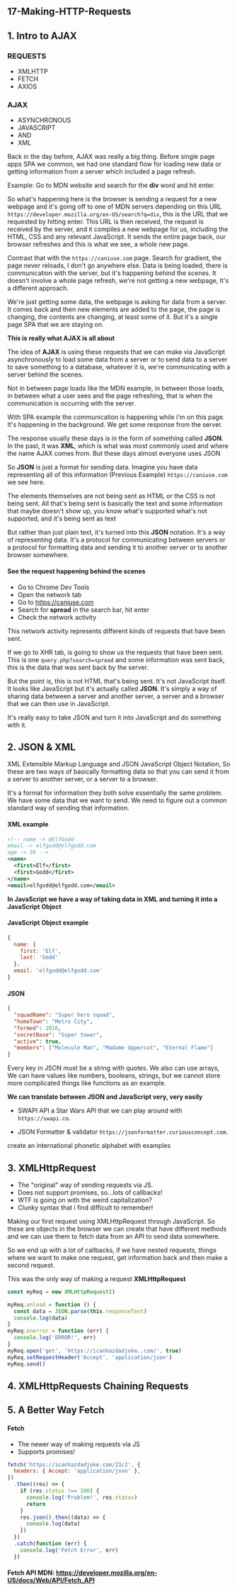 ## 17-Making-HTTP-Requests

## 1. Intro to AJAX

### REQUESTS

- XMLHTTP
- FETCH
- AXIOS

### AJAX

- ASYNCHRONOUS
- JAVASCRIPT
- AND
- XML

Back in the day before, AJAX was really a big thing. Before single page apps SPA we common, we had one standard flow for loading new data or getting information from a server which included a page refresh.

Example: Go to MDN website and search for the **div** word and hit enter.

So what's happening here is the browser is sending a request for a new webpage and it's going off to one of MDN servers depending on this URL `https://developer.mozilla.org/en-US/search?q=div`, this is the URL that we requested by hitting enter. This URL is then received, the request is received by the server, and it compiles a new webpage for us, including the HTML, CSS and any relevant JavaScript. It sends the entire page back, our browser refreshes and this is what we see, a whole new page.

Contrast that with the `https://caniuse.com` page. Search for gradient, the page never reloads, I don't go anywhere else. Data is being loaded, there is communication with the server, but it's happening behind the scenes. It doesn't involve a whole page refresh, we're not getting a new webpage, It's a different approach.

We're just getting some data, the webpage is asking for data from a server. It comes back and then new elements are added to the page, the page is changing, the contents are changing, at least some of it. But it's a single page SPA that we are staying on.

**This is really what AJAX is all about**

The idea of **AJAX** is using these requests that we can make via JavaScript asynchronously to load some data from a server or to send data to a server to save something to a database, whatever it is, we're communicating with a server behind the scenes.

Not in between page loads like the MDN example, in between those loads, in between what a user sees and the page refreshing, that is when the communication is occurring with the server.

With SPA example the communication is happening while i'm on this page. It's happening in the background. We get some response from the server.

The response usually these days is in the form of something called **JSON**. In the past, it was **XML**, which is what was most commonly used and where the name AJAX comes from. But these days almost everyone uses JSON

So **JSON** is just a format for sending data. Imagine you have data representing all of this information (Previous Example) `https://caniuse.com` we see here.

The elements themselves are not being sent as HTML or the CSS is not being sent. All that's being sent is basically the text and some information that maybe doesn't show up, you know what's supported what's not supported, and it's being sent as text

But rather than just plain text, it's turned into this **JSON** notation. It's a way of representing data. It's a protocol for communicating between servers or a protocol for formatting data and sending it to another server or to another browser somewhere.

#### See the request happening behind the scenes

- Go to Chrome Dev Tools
- Open the network tab
- Go to https://caniuse.com
- Search for **spread** in the search bar, hit enter
- Check the network activity

This network activity represents different kinds of requests that have been sent.

If we go to XHR tab, is going to show us the requests that have been sent. This is one `query.php?search=spread` and some information was sent back, this is the data that was sent back by the server.

But the point is, this is not HTML that's being sent. It's not JavaScript itself. It looks like JavaScript but it's actually called **JSON**. It's simply a way of sharing data between a server and another server, a server and a browser that we can then use in JavaScript.

It's really easy to take JSON and turn it into JavaScript and do something with it.

## 2. JSON & XML

XML Extensible Markup Language and JSON JavaScript Object Notation, So these are two ways of basically formatting data so that you can send it from a server to another server, or a server to a browser.

It's a format for information they both solve essentially the same problem. We have some data that we want to send. We need to figure out a common standard way of sending that information.

#### XML example

```xml
<!-- name -> @ElfGodd
email -> elfgodd@elfgodd.com
age -> 36 -->
<name>
  <first>Elf</first>
  <first>Godd</first>
</name>
<email>elfgodd@elfgodd.com</email>
```

**In JavaScript we have a way of taking data in XML and turning it into a JavaScript Object**

#### JavaScript Object example

```javascript
{
  name: {
    first: 'Elf',
    last: 'Godd'
  },
  email: 'elfgodd@elfgodd.com'
}
```

#### JSON

```json
{
  "squadName": "Super hero squad",
  "homeTown": "Metro City",
  "formed": 2016,
  "secretBase": "Super tower",
  "active": true,
  "members": ["Molecule Man", "Madame Uppercut", "Eternal Flame"]
}
```

Every key in JSON must be a string with quotes. We also can use arrays, We can have values like numbers, booleans, strings, but we cannot store more complicated things like functions as an example.

**We can translate between JSON and JavaScript very, very easily**

- SWAPI API a Star Wars API that we can play around with `https://swapi.co`.

- JSON Formatter & validator `https://jsonformatter.curiousconcept.com`.

create an international phonetic alphabet with examples

## 3. XMLHttpRequest

- The "original" way of sending requests via JS.
- Does not support promises, so...lots of callbacks!
- WTF is going on with the weird capitalization?
- Clunky syntax that i find difficult to remember!

Making our first request using XMLHttpRequest through JavaScript. So these are objects in the browser we can create that have different methods and we can use them to fetch data from an API to send data somewhere.

So we end up with a lot of callbacks, if we have nested requests, things where we want to make one request, get information back and then make a second request.

This was the only way of making a request **XMLHttpRequest**

```javascript
const myReq = new XMLHttpRequest()

myReq.onload = function () {
  const data = JSON.parse(this.responseText)
  console.log(data)
}
myReq.onerror = function (err) {
  console.log('ERROR!', err)
}
myReq.open('get', 'https://icanhazdadjoke..com/', true)
myReq.setRequestHeader('Accept', 'application/json')
myReq.send()
```

## 4. XMLHttpRequests Chaining Requests

## 5. A Better Way Fetch

#### Fetch

- The newer way of making requests via JS
- Supports promises!

```javascript
fetch('https://icanhazdadjoke.com/23/2', {
  headers: { Accept: 'application/json' },
})
  .then((res) => {
    if (res.status !== 200) {
      console.log('Problem!', res.status)
      return
    }
    res.json().then((data) => {
      console.log(data)
    })
  })
  .catch(function (err) {
    console.log('Fetch Error', err)
  })
```

#### Fetch API MDN: https://developer.mozilla.org/en-US/docs/Web/API/Fetch_API
